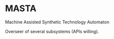 # MASTA
Machine Assisted Synthetic Technology Automaton

Overseer of several subsystems (APIs willing).
